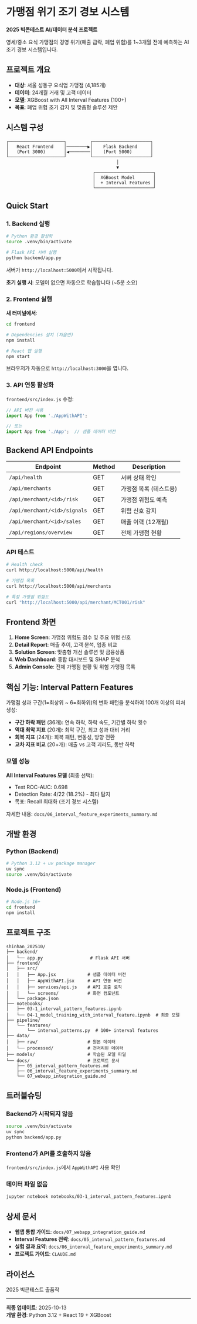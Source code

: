# 가맹점 위기 조기 경보 시스템

**2025 빅콘테스트 AI/데이터 분석 프로젝트**

영세/중소 요식 가맹점의 경영 위기(매출 급락, 폐업 위험)를 1~3개월 전에 예측하는 AI 조기 경보 시스템입니다.

## 프로젝트 개요

- **대상**: 서울 성동구 요식업 가맹점 (4,185개)
- **데이터**: 24개월 거래 및 고객 데이터
- **모델**: XGBoost with All Interval Features (100+)
- **목표**: 폐업 위험 조기 감지 및 맞춤형 솔루션 제안

## 시스템 구성

```
┌─────────────────────┐         ┌──────────────────────┐
│   React Frontend    │────────▶│    Flask Backend     │
│   (Port 3000)       │◀────────│    (Port 5000)       │
└─────────────────────┘         └──────────────────────┘
                                          │
                                          ▼
                                 ┌──────────────────────┐
                                 │  XGBoost Model       │
                                 │  + Interval Features │
                                 └──────────────────────┘
```

## Quick Start

### 1. Backend 실행

```bash
# Python 환경 활성화
source .venv/bin/activate

# Flask API 서버 실행
python backend/app.py
```

서버가 `http://localhost:5000`에서 시작됩니다.

**초기 실행 시**: 모델이 없으면 자동으로 학습합니다 (~5분 소요)

### 2. Frontend 실행

**새 터미널에서**:

```bash
cd frontend

# Dependencies 설치 (처음만)
npm install

# React 앱 실행
npm start
```

브라우저가 자동으로 `http://localhost:3000`을 엽니다.

### 3. API 연동 활성화

`frontend/src/index.js` 수정:

```javascript
// API 버전 사용
import App from './AppWithAPI';

// 또는
import App from './App';  // 샘플 데이터 버전
```

## Backend API Endpoints

| Endpoint | Method | Description |
|----------|--------|-------------|
| `/api/health` | GET | 서버 상태 확인 |
| `/api/merchants` | GET | 가맹점 목록 (테스트용) |
| `/api/merchant/<id>/risk` | GET | 가맹점 위험도 예측 |
| `/api/merchant/<id>/signals` | GET | 위험 신호 감지 |
| `/api/merchant/<id>/sales` | GET | 매출 이력 (12개월) |
| `/api/regions/overview` | GET | 전체 가맹점 현황 |

### API 테스트

```bash
# Health check
curl http://localhost:5000/api/health

# 가맹점 목록
curl http://localhost:5000/api/merchants

# 특정 가맹점 위험도
curl "http://localhost:5000/api/merchant/MCT001/risk"
```

## Frontend 화면

1. **Home Screen**: 가맹점 위험도 점수 및 주요 위험 신호
2. **Detail Report**: 매출 추이, 고객 분석, 업종 비교
3. **Solution Screen**: 맞춤형 개선 솔루션 및 금융상품
4. **Web Dashboard**: 종합 대시보드 및 SHAP 분석
5. **Admin Console**: 전체 가맹점 현황 및 위험 가맹점 목록

## 핵심 기능: Interval Pattern Features

가맹점 성과 구간(1=최상위 ~ 6=최하위)의 변화 패턴을 분석하여 100개 이상의 피처 생성:

- **구간 하락 패턴** (36개): 연속 하락, 하락 속도, 기간별 하락 횟수
- **역대 최악 지표** (20개): 최악 구간, 최고 성과 대비 거리
- **회복 지표** (24개): 회복 패턴, 변동성, 방향 전환
- **교차 지표 비교** (20+개): 매출 vs 고객 괴리도, 동반 하락

### 모델 성능

**All Interval Features 모델** (최종 선택):
- Test ROC-AUC: 0.698
- Detection Rate: 4/22 (18.2%) - 최다 탐지
- 목표: Recall 최대화 (조기 경보 시스템)

자세한 내용: `docs/06_interval_feature_experiments_summary.md`

## 개발 환경

### Python (Backend)
```bash
# Python 3.12 + uv package manager
uv sync
source .venv/bin/activate
```

### Node.js (Frontend)
```bash
# Node.js 16+
cd frontend
npm install
```

## 프로젝트 구조

```
shinhan_202510/
├── backend/
│   └── app.py                  # Flask API 서버
├── frontend/
│   ├── src/
│   │   ├── App.jsx            # 샘플 데이터 버전
│   │   ├── AppWithAPI.jsx     # API 연동 버전
│   │   ├── services/api.js    # API 호출 로직
│   │   └── screens/           # 화면 컴포넌트
│   └── package.json
├── notebooks/
│   ├── 03-1_interval_pattern_features.ipynb
│   └── 04-1_model_training_with_interval_feature.ipynb  # 최종 모델
├── pipeline/
│   └── features/
│       └── interval_patterns.py  # 100+ interval features
├── data/
│   ├── raw/                   # 원본 데이터
│   └── processed/             # 전처리된 데이터
├── models/                    # 학습된 모델 파일
└── docs/                      # 프로젝트 문서
    ├── 05_interval_pattern_features.md
    ├── 06_interval_feature_experiments_summary.md
    └── 07_webapp_integration_guide.md
```

## 트러블슈팅

### Backend가 시작되지 않음
```bash
source .venv/bin/activate
uv sync
python backend/app.py
```

### Frontend가 API를 호출하지 않음
`frontend/src/index.js`에서 `AppWithAPI` 사용 확인

### 데이터 파일 없음
```bash
jupyter notebook notebooks/03-1_interval_pattern_features.ipynb
```

## 상세 문서

- **웹앱 통합 가이드**: `docs/07_webapp_integration_guide.md`
- **Interval Features 전략**: `docs/05_interval_pattern_features.md`
- **실험 결과 요약**: `docs/06_interval_feature_experiments_summary.md`
- **프로젝트 가이드**: `CLAUDE.md`

## 라이선스

2025 빅콘테스트 출품작

---

**최종 업데이트**: 2025-10-13  
**개발 환경**: Python 3.12 + React 19 + XGBoost
